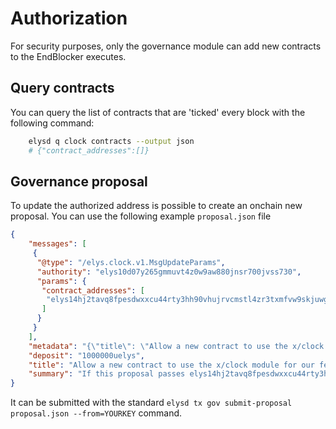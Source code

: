 # Authorization

For security purposes, only the governance module can add new contracts to the EndBlocker executes.

## Query contracts

You can query the list of contracts that are 'ticked' every block with the following command:

```bash
    elysd q clock contracts --output json
    # {"contract_addresses":[]}
```

## Governance proposal

To update the authorized address is possible to create an onchain new proposal. You can use the following example `proposal.json` file

```json
{
    "messages": [
     {
      "@type": "/elys.clock.v1.MsgUpdateParams",
      "authority": "elys10d07y265gmmuvt4z0w9aw880jnsr700jvss730",
      "params": {
       "contract_addresses": [
        "elys14hj2tavq8fpesdwxxcu44rty3hh90vhujrvcmstl4zr3txmfvw9skjuwg8"
       ]
      }
     }
    ],
    "metadata": "{\"title\": \"Allow a new contract to use the x/clock module for our features\", \"authors\": [\"Reece\"], \"summary\": \"If this proposal passes elys14hj2tavq8fpesdwxxcu44rty3hh90vhujrvcmstl4zr3txmfvw9skjuwg8 will be added to the authorized addresses of the clock module\", \"details\": \"If this proposal passes elys14hj2tavq8fpesdwxxcu44rty3hh90vhujrvcmstl4zr3txmfvw9skjuwg8 will be added to the authorized addresses of the clock module\", \"proposal_forum_url\": \"https://commonwealth.im/elys/discussion/9697-elys-protocol-level-defi-incentives\", \"vote_option_context\": \"yes\"}",
    "deposit": "1000000uelys",
    "title": "Allow a new contract to use the x/clock module for our features",
    "summary": "If this proposal passes elys14hj2tavq8fpesdwxxcu44rty3hh90vhujrvcmstl4zr3txmfvw9skjuwg8 will be allowed to use the x/clock module to perform XYZ actions",
}
```

It can be submitted with the standard `elysd tx gov submit-proposal proposal.json --from=YOURKEY` command.
